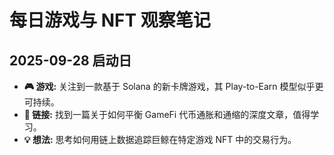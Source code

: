# 每日游戏与 NFT 观察笔记

## 2025-09-28 启动日

* **🎮 游戏:** 关注到一款基于 Solana 的新卡牌游戏，其 Play-to-Earn 模型似乎更可持续。
* **🔗 链接:** 找到一篇关于如何平衡 GameFi 代币通胀和通缩的深度文章，值得学习。
* **💡 想法:** 思考如何用链上数据追踪巨鲸在特定游戏 NFT 中的交易行为。
